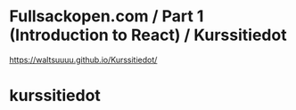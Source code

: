 # Fullsackopen.com / Part 1 (Introduction to React) / Kurssitiedot
https://waltsuuuu.github.io/Kurssitiedot/
# kurssitiedot
